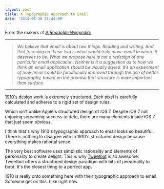 ```yaml
---
layout: post
title: A Typographic Approach to Email
date: '2014-03-10 21:44:09'
---
```


<p>From the makers of <a href="http://blog.weare1910.com/post/75576312730/a-readable-wikipedia"><em>A Readable Wikipedia:</em></a></p>

<hr />

<blockquote>
  <p><em>We believe that email is about two things. Reading and writing. And that focusing on these two is what would truly move email to where it deserves to be. What we propose here is not a redesign of any particular email application. Neither is it a suggestion as to how we think an email application should be visually styled. It’s an experiment of how email could be functionally improved through the use of better typography, based on the premise that structure is more important than surface.</em></p>
</blockquote>

<hr />

<p><a href="http://blog.weare1910.com">1910's</a> design work is extremely structured. Each pixel is carefully calculated and adheres to a rigid set of design rules.</p>

<p>Which isn't unlike Apple's structured design of iOS 7. Despite iOS 7 not enjoying screaming success to date, there are many elements inside iOS 7 that just seem <em>obvious</em>.</p>

<p>I think that's why 1910's typographic approach to email looks so beautiful. There is nothing to disagree with in 1910's structured design because everything makes rational sense. </p>

<p>The very best software uses simplistic rationality and elements of personality to create delight. This is why <a href="http://tapbots.com/tweetbot">Tweetbot</a> is so awesome: Tweetbot offers a structured design paradigm with bits of personality to boot. It's the closest thing to a perfect app.</p>

<p>1910 is really onto something here with their typographic approach to email. Someone get on this. Like right now.</p>